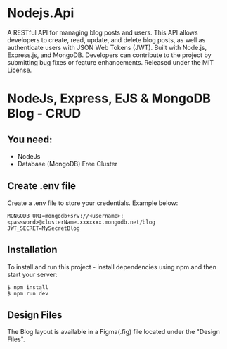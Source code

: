 # Nodejs.Api
A RESTful API for managing blog posts and users. This API allows developers to create, read, update, and delete blog posts, as well as authenticate users with JSON Web Tokens (JWT). Built with Node.js, Express.js, and MongoDB. Developers can contribute to the project by submitting bug fixes or feature enhancements. Released under the MIT License.

# NodeJs, Express, EJS & MongoDB Blog - CRUD



## You need:
- NodeJs
- Database (MongoDB) Free Cluster

## Create .env file
Create a .env file to store your credentials. Example below:

```
MONGODB_URI=mongodb+srv://<username>:<password>@clusterName.xxxxxxx.mongodb.net/blog
JWT_SECRET=MySecretBlog
```

## Installation
To install and run this project - install dependencies using npm and then start your server:

```
$ npm install
$ npm run dev
```

## Design Files
The Blog layout is available in a Figma(.fig) file located under the "Design Files".


